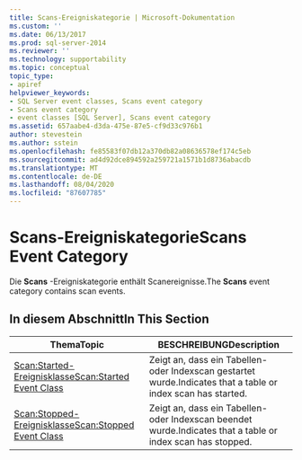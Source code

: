 ```yaml
---
title: Scans-Ereigniskategorie | Microsoft-Dokumentation
ms.custom: ''
ms.date: 06/13/2017
ms.prod: sql-server-2014
ms.reviewer: ''
ms.technology: supportability
ms.topic: conceptual
topic_type:
- apiref
helpviewer_keywords:
- SQL Server event classes, Scans event category
- Scans event category
- event classes [SQL Server], Scans event category
ms.assetid: 657aabe4-d3da-475e-87e5-cf9d33c976b1
author: stevestein
ms.author: sstein
ms.openlocfilehash: fe85583f07db12a370db82a08636578ef174c5eb
ms.sourcegitcommit: ad4d92dce894592a259721a1571b1d8736abacdb
ms.translationtype: MT
ms.contentlocale: de-DE
ms.lasthandoff: 08/04/2020
ms.locfileid: "87607785"
---
```

# <a name="scans-event-category"></a><span data-ttu-id="06cb3-102">Scans-Ereigniskategorie</span><span class="sxs-lookup"><span data-stu-id="06cb3-102">Scans Event Category</span></span>
  <span data-ttu-id="06cb3-103">Die **Scans** -Ereigniskategorie enthält Scanereignisse.</span><span class="sxs-lookup"><span data-stu-id="06cb3-103">The **Scans** event category contains scan events.</span></span>  
  
## <a name="in-this-section"></a><span data-ttu-id="06cb3-104">In diesem Abschnitt</span><span class="sxs-lookup"><span data-stu-id="06cb3-104">In This Section</span></span>  
  
|<span data-ttu-id="06cb3-105">Thema</span><span class="sxs-lookup"><span data-stu-id="06cb3-105">Topic</span></span>|<span data-ttu-id="06cb3-106">BESCHREIBUNG</span><span class="sxs-lookup"><span data-stu-id="06cb3-106">Description</span></span>|  
|-----------|-----------------|  
|[<span data-ttu-id="06cb3-107">Scan:Started-Ereignisklasse</span><span class="sxs-lookup"><span data-stu-id="06cb3-107">Scan:Started Event Class</span></span>](scan-started-event-class.md)|<span data-ttu-id="06cb3-108">Zeigt an, dass ein Tabellen- oder Indexscan gestartet wurde.</span><span class="sxs-lookup"><span data-stu-id="06cb3-108">Indicates that a table or index scan has started.</span></span>|  
|[<span data-ttu-id="06cb3-109">Scan:Stopped-Ereignisklasse</span><span class="sxs-lookup"><span data-stu-id="06cb3-109">Scan:Stopped Event Class</span></span>](scan-stopped-event-class.md)|<span data-ttu-id="06cb3-110">Zeigt an, dass ein Tabellen- oder Indexscan beendet wurde.</span><span class="sxs-lookup"><span data-stu-id="06cb3-110">Indicates that a table or index scan has stopped.</span></span>|  
  
  
